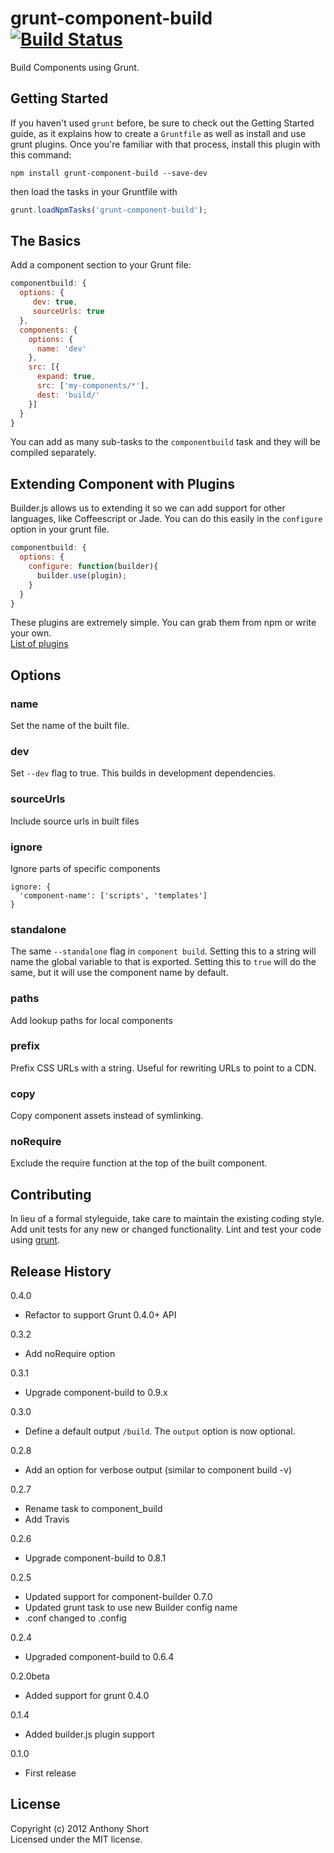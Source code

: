 # grunt-component-build [![Build Status](https://travis-ci.org/anthonyshort/grunt-component-build.png)](https://travis-ci.org/anthonyshort/grunt-component-build)

Build Components using Grunt.

## Getting Started

If you haven't used `grunt` before, be sure to check out the Getting Started guide, as it explains how to create a `Gruntfile` as well as install and use grunt plugins. Once you're familiar with that process, install this plugin with this command:

```shell
npm install grunt-component-build --save-dev
```
then load the tasks in your Gruntfile with

```javascript
grunt.loadNpmTasks('grunt-component-build');
```

[grunt]: https://github.com/cowboy/grunt
[getting_started]: https://github.com/gruntjs/grunt/wiki/Getting-started

## The Basics

Add a component section to your Grunt file:

```js
componentbuild: {
  options: {
     dev: true,
     sourceUrls: true
  },
  components: {
    options: {
      name: 'dev'
    },
    src: [{
      expand: true,
      src: ['my-components/*'],
      dest: 'build/'
    }]
  }
}
```

You can add as many sub-tasks to the `componentbuild` task and they will be compiled separately.

## Extending Component with Plugins

Builder.js allows us to extending it so we can add support for other languages, like Coffeescript or Jade. You can do this easily in the `configure` option in your grunt file.

```js
componentbuild: {
  options: {
    configure: function(builder){
      builder.use(plugin);
    }
  }
}
```

These plugins are extremely simple. You can grab them from npm or write your own.  
[List of plugins](https://github.com/component/component/wiki/Plugins)

## Options

### name

Set the name of the built file.

### dev

Set `--dev` flag to true. This builds in development dependencies.

### sourceUrls

Include source urls in built files

### ignore

Ignore parts of specific components

```
ignore: {
  'component-name': ['scripts', 'templates']
}
```

### standalone

The same `--standalone` flag in `component build`. Setting this to a string will name the global variable to that
is exported. Setting this to `true` will do the same, but it will use the component name by default.

### paths

Add lookup paths for local components

### prefix

Prefix CSS URLs with a string. Useful for rewriting URLs to point to a CDN.

### copy

Copy component assets instead of symlinking.

### noRequire

Exclude the require function at the top of the built component.


## Contributing
In lieu of a formal styleguide, take care to maintain the existing coding style. Add unit tests for any new or changed functionality. Lint and test your code using [grunt][grunt].

## Release History
0.4.0
- Refactor to support Grunt 0.4.0+ API

0.3.2  
- Add noRequire option

0.3.1  
- Upgrade component-build to 0.9.x  

0.3.0  
- Define a default output `/build`. The `output` option is now optional.

0.2.8  
- Add an option for verbose output (similar to component build -v)

0.2.7  
- Rename task to component_build  
- Add Travis

0.2.6  
- Upgrade component-build to 0.8.1  

0.2.5  
- Updated support for component-builder 0.7.0  
- Updated grunt task to use new Builder config name  
- .conf changed to .config

0.2.4  
- Upgraded component-build to 0.6.4

0.2.0beta  
- Added support for grunt 0.4.0  

0.1.4  
- Added builder.js plugin support  

0.1.0  
- First release  

## License
Copyright (c) 2012 Anthony Short  
Licensed under the MIT license.
